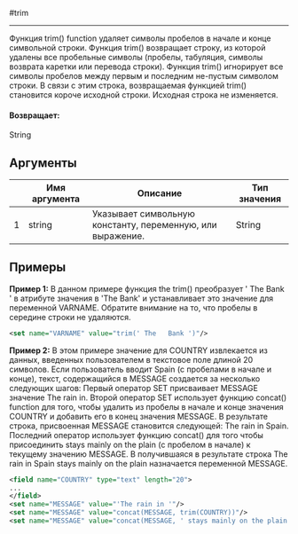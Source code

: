 #trim

---

Функция trim() function удаляет символы пробелов в начале и конце символьной строки. Функция trim() возвращает строку, из которой удалены все пробельные символы (пробелы, табуляция, символы возврата каретки или перевода строки). Функция trim() игнорирует все символы пробелов между первым и последним не-пустым символом строки. В связи с этим строка, возвращаемая функцией trim() становится короче исходной строки. Исходная строка не изменяется.

#### Возвращает:

String

## Аргументы

|  | Имя аргумента | Описание | Тип значения |
| --- | --- | --- | --- |
| 1 | string | Указывает символьную константу, переменную, или выражение. | String |

## Примеры

**Пример 1:** В данном примере функция the trim() преобразует ' The Bank ' в атрибуте значения в 'The Bank' и устанавливает это значение для переменной VARNAME. Обратите внимание на то, что пробелы в середине строки не удаляются.
```xml
<set name="VARNAME" value="trim(' The   Bank ')"/>
```

**Пример 2:** В этом примере значение для COUNTRY извлекается из данных, введенных пользователем в текстовое поле длиной 20 символов. Если пользователь вводит Spain (с пробелами в начале и конце), текст, содержащийся в MESSAGE создается за несколько следующих шагов: Первый оператор SET присваивает MESSAGE значение The rain in. Второй оператор SET использует функцию concat() function для того, чтобы удалить из пробелы в начале и конце значения COUNTRY и добавить его в конец значения MESSAGE. В результате строка, присвоенная MESSAGE становится следующей: The rain in Spain. Последний оператор использует функцию concat() для того чтобы присоединить stays mainly on the plain (с пробелом в начале) к текущему значению MESSAGE. В получившаяся в результате строка The rain in Spain stays mainly on the plain назначается переменной MESSAGE.
```xml
<field name="COUNTRY" type="text" length="20">
...
</field>
<set name="MESSAGE" value="'The rain in '"/>
<set name="MESSAGE" value="concat(MESSAGE, trim(COUNTRY))"/>
<set name="MESSAGE" value="concat(MESSAGE, ' stays mainly on the plain')"/>
```

